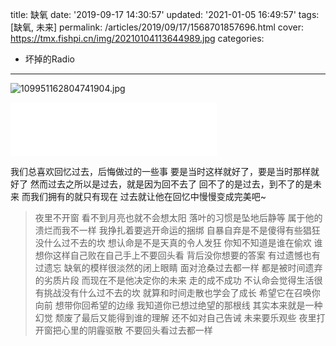 title: 缺氧
date: '2019-09-17 14:30:57'
updated: '2021-01-05 16:49:57'
tags: [缺氧, 未来]
permalink: /articles/2019/09/17/1568701857696.html
cover: https://tmx.fishpi.cn/img/20210104113644989.jpg
categories: 
- 坏掉的Radio

---
![109951162804741904.jpg](https://tmx.fishpi.cn/img/20210104113644989.jpg)

<iframe frameborder="no" border="0" marginwidth="0" marginheight="0" width=330 height=86 src="//music.163.com/outchain/player?type=2&id=32196031&auto=0&height=66"></iframe>

我们总喜欢回忆过去，后悔做过的一些事
要是当时这样就好了，要是当时那样就好了
然而过去之所以是过去，就是因为回不去了
回不了的是过去，到不了的是未来
而我们拥有的就只有现在
过去就让他在回忆中慢慢变成完美吧~

> 夜里不开窗
> 看不到月亮也就不会想太阳
> 落叶的习惯是坠地后静等
> 属于他的溃烂而我不一样
> 我挣扎着要逃开命运的捆绑
> 自暴自弃是不是傻得有些猖狂
> 没什么过不去的坎
> 想认命是不是天真的令人发狂
> 你知不知道是谁在偷欢
> 谁想你这样自己败在自己手上不要回头看
> 背后没你想要的答案
> 有过遗憾也有过遗忘
> 缺氧的模样很淡然的闭上眼睛
> 面对沧桑过去都一样
> 都是被时间遗弃的劣质片段
> 而现在不是他决定你的未来
> 走的成不成功
> 不认命会觉得生活很有挑战没有什么过不去的坎
> 就算和时间走散也学会了成长
> 希望它在召唤你向前
> 想带你回希望的边缘
> 我知道你已想过绝望的那根线
> 其实本来就是一种幻觉
> 颓废了最后又能得到谁的理解
> 还不如对自己告诫
> 未来要乐观些
> 夜里打开窗把心里的阴霾驱散
> 不要回头看过去都一样

